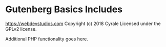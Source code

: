 # Gutenberg Basics Includes #
https://webdevstudios.com
Copyright (c) 2018 Cyrale
Licensed under the GPLv2 license.

Additional PHP functionality goes here.
